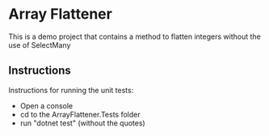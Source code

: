# Array Flattener
This is a demo project that contains a method to flatten integers without the use of SelectMany

## Instructions
Instructions for running the unit tests:
 - Open a console
 - cd to the ArrayFlattener.Tests folder
 - run "dotnet test" (without the quotes)